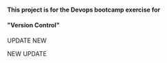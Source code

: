 



#### This project is for the Devops bootcamp exercise for 
#### "Version Control" 


UPDATE NEW

NEW UPDATE
